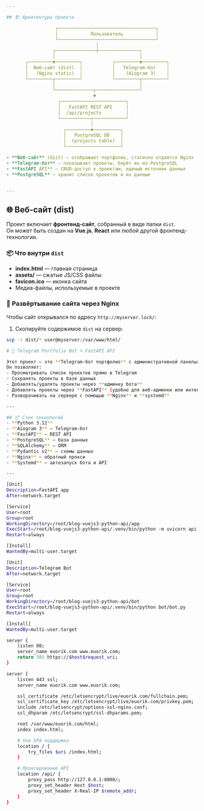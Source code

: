 ```yaml
---

## 🏗 Архитектура проекта

                  ┌────────────────────────────────────┐
                  │            Пользователь            │
                  └────────────────────────────────────┘
                                 │
                 ┌───────────────┼───────────────┐
                 │                               │
       ┌─────────▼─────────┐           ┌─────────▼─────────┐
       │  Веб‑сайт (dist)  │           │   Telegram‑бот    │
       │   (Nginx static)  │           │    (Aiogram 3)    │
       └─────────┬─────────┘           └─────────┬─────────┘
                 │                               │
                 └──────────────┬────────────────┘
                                ▼
                   ┌────────────────────────┐
                   │   FastAPI REST API     │
                   │  /api/projects         │
                   └───────────┬────────────┘
                               │
                     ┌─────────▼──────────┐
                     │   PostgreSQL DB    │
                     │  (projects table)  │
                     └────────────────────┘

- **Веб‑сайт** (dist) — отображает портфолио, статично отдаётся Nginx
- **Telegram‑бот** — показывает проекты, берёт их из PostgreSQL
- **FastAPI API** — CRUD‑доступ к проектам, единый источник данных
- **PostgreSQL** — хранит список проектов и их данные


---
```


## 🌐 Веб-сайт (dist)

Проект включает **фронтенд-сайт**, собранный в виде папки `dist`.  
Он может быть создан на **Vue.js**, **React** или любой другой фронтенд-технологии.

### 📦 Что внутри `dist`
- **index.html** — главная страница
- **assets/** — сжатые JS/CSS файлы
- **favicon.ico** — иконка сайта
- Медиа-файлы, используемые в проекте

### 🚀 Развёртывание сайта через Nginx
Чтобы сайт открывался по адресу `http://myserver.lock/`:

1. Скопируйте содержимое `dist` на сервер:
```bash
scp -r dist/* user@myserver:/var/www/html/

# 🚀 Telegram Portfolio Bot + FastAPI API

Этот проект — это **Telegram-бот портфолио** с административной панелью и REST API на **FastAPI**, с хранением данных в **PostgreSQL**.  
Он позволяет:
- Просматривать список проектов прямо в Telegram
- Сохранять проекты в базе данных
- Добавлять/удалять проекты через **админку бота**
- Добавлять проекты через **FastAPI** (удобно для веб-админки или интеграций)
- Разворачивать на сервере с помощью **Nginx** и **systemd**

---

## 📦 Стек технологий
- **Python 3.12**
- **Aiogram 3** — Telegram-бот
- **FastAPI** — REST API
- **PostgreSQL** — база данных
- **SQLAlchemy** — ORM
- **Pydantic v2** — схемы данных
- **Nginx** — обратный прокси
- **Systemd** — автозапуск бота и API

---

[Unit]
Description=FastAPI app
After=network.target

[Service]
User=root
Group=root
WorkingDirectory=/root/blog-vuejs3-python-api/app
ExecStart=/root/blog-vuejs3-python-api/.venv/bin/python -m uvicorn api.main:app --host 0.0.0.0 --port 8000
Restart=always

[Install]
WantedBy=multi-user.target

[Unit]
Description=Telegram Bot
After=network.target

[Service]
User=root
Group=root
WorkingDirectory=/root/blog-vuejs3-python-api/bot
ExecStart=/root/blog-vuejs3-python-api/.venv/bin/python bot/bot.py
Restart=always

[Install]
WantedBy=multi-user.target

server {
    listen 80;
    server_name euorik.com www.euorik.com;
    return 301 https://$host$request_uri;
}

server {
    listen 443 ssl;
    server_name euorik.com www.euorik.com;

    ssl_certificate /etc/letsencrypt/live/euorik.com/fullchain.pem;
    ssl_certificate_key /etc/letsencrypt/live/euorik.com/privkey.pem;
    include /etc/letsencrypt/options-ssl-nginx.conf;
    ssl_dhparam /etc/letsencrypt/ssl-dhparams.pem;

    root /var/www/euorik.com/html;
    index index.html;

    # Vue SPA поддержка
    location / {
        try_files $uri /index.html;
    }

    # Проксирование API
    location /api/ {
        proxy_pass http://127.0.0.1:8000/;
        proxy_set_header Host $host;
        proxy_set_header X-Real-IP $remote_addr;
    }
}
